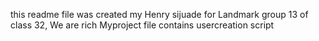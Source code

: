 this readme file was created my Henry sijuade for Landmark group 13 of class 32, We are rich
Myproject file contains usercreation script
